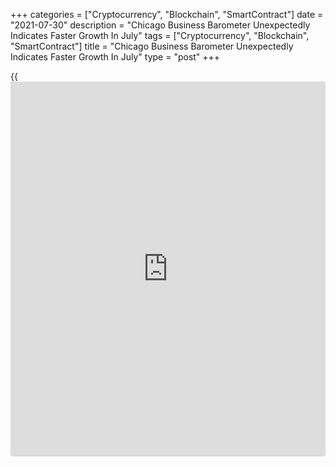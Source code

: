 +++
categories = ["Cryptocurrency", "Blockchain", "SmartContract"]
date = "2021-07-30"
description = "Chicago Business Barometer Unexpectedly Indicates Faster Growth In July"
tags = ["Cryptocurrency", "Blockchain", "SmartContract"]
title = "Chicago Business Barometer Unexpectedly Indicates Faster Growth In July"
type = "post"
+++

{{<iframe id="large-banner" src="https://www.bounty.group/#slide=27.0" width="100%" height="600" scrolling="no" style="border: 0px solid rgb(216, 221, 230); border-radius: 3px;">}}

A report released by MNI Indicators on Friday unexpectedly showed a
notable acceleration in the pace of growth in Chicago-area [business][1]
activity in the month of July.

MNI Indicators said its Chicago business barometer jumped to 73.4 in
July from 66.1 in June, with a reading above 50 indicating growth.
Economists had expected the business barometer to come in unchanged.

The unexpected increase by the business barometer came as the production
index surged up by 8.8 points to a two-month high, as demand remained
high and some firms benefited from supply chain issues.

The report said the new orders index also shot up by 5.4 points during
the month, while the employment index increased by 3.4 points.

The supplier deliveries index was unchanged at its highest level since
March of 1974, with firms noting that delivery delays and a lack of
workforce availability remained a problem.

MNI indicators said the prices paid index edged down by 0.3 points but
remained at a [historical](https://www.fintechee.com/services/historical-data-for-forex/)ly high level amid higher prices for materials
and freight.

For comments and feedback [contact](https://www.playgroundfx.com/contact/): editorial@rtt[news](https://www.letsplayfx.com/blog/forex-news-website/).com

[Economic News][2]

 **What parts of the world are seeing the best (and worst) economic
performances lately? Click[here][3] to check out our [Econ Scorecard][3]
and find out! See up-to-the-moment [ranking](https://www.playgroundfx.com/blog/crypto-exchange-ranking/)s for the best and worst
performers in [GDP][4], [unemployment rate][5], [inflation][6] and much
more.**

   1. www.rtt[news](https://www.letsplayfx.com/blog/forex-news-website/).com/Content/Business.aspx
   2. www.rtt[news](https://www.letsplayfx.com/blog/forex-news-website/).com/Content/EconomicNews.aspx
   3. www.rtt[news](https://www.letsplayfx.com/blog/forex-news-website/).com/economic-scorecard/world-rank/unemployment-rate/highest-performance.aspx
   4. www.rtt[news](https://www.letsplayfx.com/blog/forex-news-website/).com/economic-scorecard/world-rank/GDP/highest-performance.aspx
   5. www.rtt[news](https://www.letsplayfx.com/blog/forex-news-website/).com/economic-scorecard/world-rank/unemployment-rate/lowest-performance.aspx
   6. www.rtt[news](https://www.letsplayfx.com/blog/forex-news-website/).com/economic-scorecard/world-rank/CPI/highest-performance.aspx